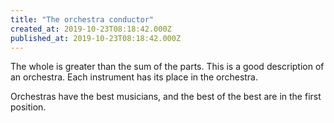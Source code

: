 ```yaml
---
title: "The orchestra conductor"
created_at: 2019-10-23T08:18:42.000Z
published_at: 2019-10-23T08:18:42.000Z
---
```

The whole is greater than the sum of the parts. This is a good description of an orchestra. Each instrument has its place in the orchestra. 

Orchestras have the best musicians, and the best of the best are in the first position.
